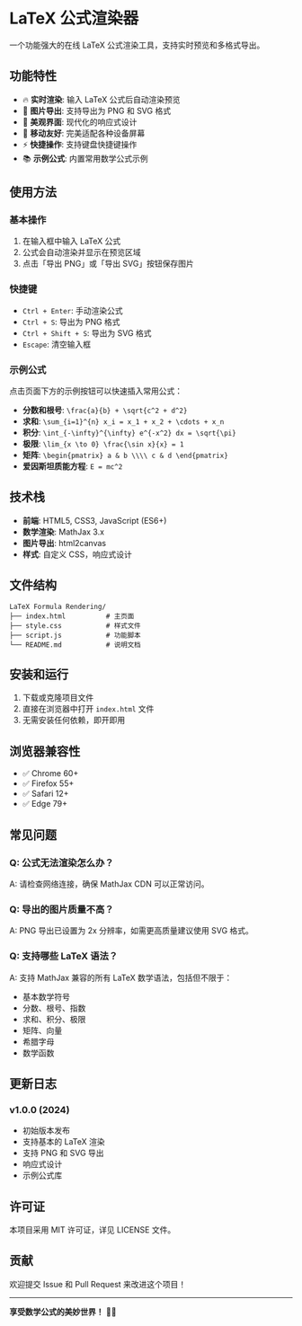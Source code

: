 # LaTeX 公式渲染器

一个功能强大的在线 LaTeX 公式渲染工具，支持实时预览和多格式导出。

## 功能特性

- 🔥 **实时渲染**: 输入 LaTeX 公式后自动渲染预览
- 📸 **图片导出**: 支持导出为 PNG 和 SVG 格式
- 🎨 **美观界面**: 现代化的响应式设计
- 📱 **移动友好**: 完美适配各种设备屏幕
- ⚡ **快捷操作**: 支持键盘快捷键操作
- 📚 **示例公式**: 内置常用数学公式示例

## 使用方法

### 基本操作

1. 在输入框中输入 LaTeX 公式
2. 公式会自动渲染并显示在预览区域
3. 点击「导出 PNG」或「导出 SVG」按钮保存图片

### 快捷键

- `Ctrl + Enter`: 手动渲染公式
- `Ctrl + S`: 导出为 PNG 格式
- `Ctrl + Shift + S`: 导出为 SVG 格式
- `Escape`: 清空输入框

### 示例公式

点击页面下方的示例按钮可以快速插入常用公式：

- **分数和根号**: `\frac{a}{b} + \sqrt{c^2 + d^2}`
- **求和**: `\sum_{i=1}^{n} x_i = x_1 + x_2 + \cdots + x_n`
- **积分**: `\int_{-\infty}^{\infty} e^{-x^2} dx = \sqrt{\pi}`
- **极限**: `\lim_{x \to 0} \frac{\sin x}{x} = 1`
- **矩阵**: `\begin{pmatrix} a & b \\\\ c & d \end{pmatrix}`
- **爱因斯坦质能方程**: `E = mc^2`

## 技术栈

- **前端**: HTML5, CSS3, JavaScript (ES6+)
- **数学渲染**: MathJax 3.x
- **图片导出**: html2canvas
- **样式**: 自定义 CSS，响应式设计

## 文件结构

```
LaTeX Formula Rendering/
├── index.html          # 主页面
├── style.css           # 样式文件
├── script.js           # 功能脚本
└── README.md           # 说明文档
```

## 安装和运行

1. 下载或克隆项目文件
2. 直接在浏览器中打开 `index.html` 文件
3. 无需安装任何依赖，即开即用

## 浏览器兼容性

- ✅ Chrome 60+
- ✅ Firefox 55+
- ✅ Safari 12+
- ✅ Edge 79+

## 常见问题

### Q: 公式无法渲染怎么办？
A: 请检查网络连接，确保 MathJax CDN 可以正常访问。

### Q: 导出的图片质量不高？
A: PNG 导出已设置为 2x 分辨率，如需更高质量建议使用 SVG 格式。

### Q: 支持哪些 LaTeX 语法？
A: 支持 MathJax 兼容的所有 LaTeX 数学语法，包括但不限于：
- 基本数学符号
- 分数、根号、指数
- 求和、积分、极限
- 矩阵、向量
- 希腊字母
- 数学函数

## 更新日志

### v1.0.0 (2024)
- 初始版本发布
- 支持基本的 LaTeX 渲染
- 支持 PNG 和 SVG 导出
- 响应式设计
- 示例公式库

## 许可证

本项目采用 MIT 许可证，详见 LICENSE 文件。

## 贡献

欢迎提交 Issue 和 Pull Request 来改进这个项目！

---

**享受数学公式的美妙世界！** 🧮✨